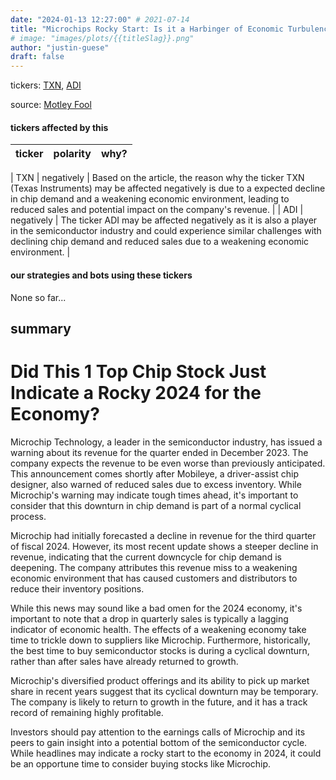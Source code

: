 ```yaml
---
date: "2024-01-13 12:27:00" # 2021-07-14
title: "Microchips Rocky Start: Is it a Harbinger of Economic Turbulence in 2024?"
# image: "images/plots/{{titleSlag}}.png"
author: "justin-guese"
draft: false
---
```

tickers:  <a href='https://finance.yahoo.com/quote/TXN' target='_blank'>TXN</a>, <a href='https://finance.yahoo.com/quote/ADI' target='_blank'>ADI</a>

source: <a href='https://www.fool.com/investing/2024/01/13/did-this-1-top-chip-stock-just-indicate-a-rocky-20/' target='_blank'>Motley Fool</a>

#### tickers affected by this

| ticker | polarity | why? |
|------------|------------|------------|

| TXN | negatively | Based on the article, the reason why the ticker TXN (Texas Instruments) may be affected negatively is due to a expected decline in chip demand and a weakening economic environment, leading to reduced sales and potential impact on the company's revenue. |
| ADI | negatively | The ticker ADI may be affected negatively as it is also a player in the semiconductor industry and could experience similar challenges with declining chip demand and reduced sales due to a weakening economic environment. |


#### our strategies and bots using these tickers

None so far...

## summary

# Did This 1 Top Chip Stock Just Indicate a Rocky 2024 for the Economy?

Microchip Technology, a leader in the semiconductor industry, has issued a warning about its revenue for the quarter ended in December 2023. The company expects the revenue to be even worse than previously anticipated. This announcement comes shortly after Mobileye, a driver-assist chip designer, also warned of reduced sales due to excess inventory. While Microchip's warning may indicate tough times ahead, it's important to consider that this downturn in chip demand is part of a normal cyclical process. 

Microchip had initially forecasted a decline in revenue for the third quarter of fiscal 2024. However, its most recent update shows a steeper decline in revenue, indicating that the current downcycle for chip demand is deepening. The company attributes this revenue miss to a weakening economic environment that has caused customers and distributors to reduce their inventory positions. 

While this news may sound like a bad omen for the 2024 economy, it's important to note that a drop in quarterly sales is typically a lagging indicator of economic health. The effects of a weakening economy take time to trickle down to suppliers like Microchip. Furthermore, historically, the best time to buy semiconductor stocks is during a cyclical downturn, rather than after sales have already returned to growth.

Microchip's diversified product offerings and its ability to pick up market share in recent years suggest that its cyclical downturn may be temporary. The company is likely to return to growth in the future, and it has a track record of remaining highly profitable. 

Investors should pay attention to the earnings calls of Microchip and its peers to gain insight into a potential bottom of the semiconductor cycle. While headlines may indicate a rocky start to the economy in 2024, it could be an opportune time to consider buying stocks like Microchip.